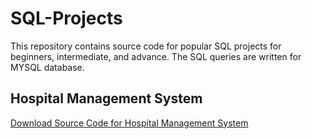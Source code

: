 # SQL-Projects

This repository contains source code for popular SQL projects for beginners, intermediate, and advance. The SQL queries are written for MYSQL database.

## Hospital Management System

[Download Source Code for Hospital Management System](hospital_management.sql)
